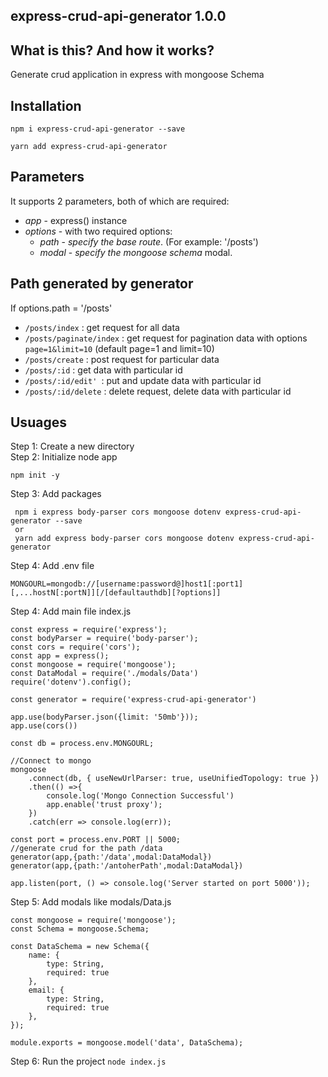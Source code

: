 ## express-crud-api-generator 1.0.0
## What is this? And how it works?

Generate crud application in express with mongoose Schema

## Installation

`npm i express-crud-api-generator --save`

`yarn add express-crud-api-generator`

## Parameters

It supports 2 parameters, both of which are required:

* *app* - express() instance
* *options* - with two required options:
    * *path* - _specify the_ _base route_. (For example: '/posts')
    * *modal* - _specify the_ _mongoose schema_ modal.
## Path generated by generator
If options.path = '/posts'
* `/posts/index` : get request for all data
* `/posts/paginate/index` : get request for pagination data with options `page=1&limit=10` (default page=1 and limit=10)
* `/posts/create` : post request for particular data
* `/posts/:id` : get data with particular id
* `/posts/:id/edit' `: put and update data with particular id
* `/posts/:id/delete` : delete request, delete data with particular id
## Usuages
Step 1: Create a new directory \
Step 2: Initialize node app
```
npm init -y
```
Step 3: Add packages 

     npm i express body-parser cors mongoose dotenv express-crud-api-generator --save 
     or
     yarn add express body-parser cors mongoose dotenv express-crud-api-generator
    
Step 4: Add .env file
```
MONGOURL=mongodb://[username:password@]host1[:port1][,...hostN[:portN]][/[defaultauthdb][?options]]
```
Step 4: Add main file index.js
```
const express = require('express');
const bodyParser = require('body-parser');
const cors = require('cors');
const app = express();
const mongoose = require('mongoose');
const DataModal = require('./modals/Data')
require('dotenv').config();

const generator = require('express-crud-api-generator')

app.use(bodyParser.json({limit: '50mb'}));
app.use(cors())

const db = process.env.MONGOURL;

//Connect to mongo
mongoose
    .connect(db, { useNewUrlParser: true, useUnifiedTopology: true })
    .then(() =>{
        console.log('Mongo Connection Successful')
        app.enable('trust proxy');
    })
    .catch(err => console.log(err));

const port = process.env.PORT || 5000;
//generate crud for the path /data
generator(app,{path:'/data',modal:DataModal})
generator(app,{path:'/antoherPath',modal:DataModal})

app.listen(port, () => console.log('Server started on port 5000'));
```
Step 5: Add modals like modals/Data.js
```
const mongoose = require('mongoose');
const Schema = mongoose.Schema;

const DataSchema = new Schema({
    name: {
        type: String,
        required: true
    },
    email: {
        type: String,
        required: true
    },
});

module.exports = mongoose.model('data', DataSchema);
```

Step 6: Run the project `node index.js`





